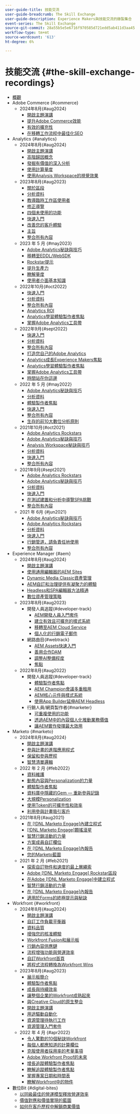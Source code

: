 ```yaml
---
user-guide-title: 技能交流
user-guide-breadcrumb: The Skill Exchange
user-guide-description: Experience Makers與技能交流的錄製集合
event-series: The Skill Exchange
source-git-commit: 28a55b5e5e6716f970585d721edd5ab411d3aa45
workflow-type: tm+mt
source-wordcount: '613'
ht-degree: 6%

---
```



# 技能交流 {#the-skill-exchange-recordings}

+ [概觀](overview.md)
+ Adobe Commerce {#commerce}
   + 2024年8月{#aug2024}
      + [開啟主題演講](commerce/aug2024/keynote.md)
      + [提升Adobe Commerce效能](commerce/aug2024/commerce-performance.md)
      + [有效的擴充性](commerce/aug2024/extensibility.md)
      + [在移轉工作流程中最佳化SEO](commerce/aug2024/seo-migration-workflows.md)
+ Analytics {#analytics}
   + 2024年8月{#aug2024}
      + [開啟主題演講](analytics/aug2024/keynote.md)
      + [高階歸因概念](analytics/aug2024/attribution-concepts.md)
      + [發掘有價值的深入分析](analytics/aug2024/uncover-valuable-insights.md)
      + [使用計算量度](analytics/aug2024/calculated-metrics.md)
      + [使用Analysis Workspace的視覺效果](analytics/aug2024/spotlight-visualizations.md)
   + 2023年8月{#aug2023}
      + [關於區段](analytics/aug2023/spotlight-segments.md)
      + [分析資料](analytics/aug2023/analyze-the-data.md)
      + [教導臨時工作區使用者](analytics/aug2023/spotlight-workspace-user.md)
      + [修正導覽](analytics/aug2023/fix-navigation.md)
      + [四個未使用的功能](analytics/aug2023/data-analysis.md)
      + [快速入門](analytics/aug2023/getting-started.md)
      + [改善您的客戶體驗](analytics/aug2023/anti-conversion.md)
      + [主旨](analytics/aug2023/keynote.md)
      + [整合所有內容](analytics/aug2023/putting-together.md)
   + 2023 年 5 月 {#may2023}
      + [Adobe Analytics秘訣與技巧](analytics/may2023/tips-and-tricks.md)
      + [移轉至EDDL/WebSDK](analytics/may2023/migrate.md)
      + [Rockstar提示](analytics/may2023/rockstar-tips.md)
      + [提升生產力](analytics/may2023/productivity.md)
      + [瞭解量度](analytics/may2023/metrics.md)
      + [使用者介面基本知識](analytics/may2023/user-interface.md)
   + 2022年10月{#oct2022}
      + [快速入門](analytics/oct2022/getting-started.md)
      + [分析資料](analytics/oct2022/analyzing-the-data.md)
      + [整合所有內容](analytics/oct2022/putting-it-all-together.md)
      + [Analytics ROI](analytics/oct2022/analytics-roi.md)
      + [Analytics學習體驗製作者焦點](analytics/oct2022/spotlight.md)
      + [掌握Adobe Analytics工具帶](analytics/oct2022/toolbelt.md)
   + 2022年9月{#sept2022}
      + [快速入門](analytics/sept2022/getting-started.md)
      + [分析資料](analytics/sept2022/analyzing-the-data.md)
      + [整合所有內容](analytics/sept2022/putting-it-all-together.md)
      + [打造您自己的Adobe Analytics](analytics/sept2022/making-analytics-your-own.md)
      + [Analytics成長Experience Makers焦點](analytics/sept2022/grow-spotlight.md)
      + [Analytics學習體驗製作者焦點](analytics/sept2022/learn-spotlight.md)
      + [掌握Adobe Analytics工具帶](analytics/sept2022/toolbelt.md)
      + [時間站在你這邊](analytics/sept2022/time-is-on-your-side.md)
   + 2022 年 5 月 {#may2022}
      + [Adobe Analytics秘訣與技巧](analytics/may2022/tips-and-tricks.md)
      + [分析資料](analytics/may2022/analyze-data.md)
      + [體驗製作者焦點](analytics/may2022/experience-makers-spotlight.md)
      + [快速入門](analytics/may2022/getting-started.md)
      + [整合所有內容](analytics/may2022/putting-all-together.md)
      + [生存的前10大數位分析原則](analytics/may2022/top-ten.md)
   + 2021年10月{#oct2021}
      + [Adobe Analytics Rockstars](analytics/oct2021/analytics-rockstars.md)
      + [Adobe Analytics秘訣與技巧](analytics/oct2021/tips-and-tricks.md)
      + [Analysis Workspace秘訣與技巧](analytics/oct2021/analysis-workspace-tips-and-tricks.md)
      + [分析資料](analytics/oct2021/analyze-data.md)
      + [快速入門](analytics/oct2021/getting-started.md)
      + [整合所有內容](analytics/oct2021/putting-all-together.md)
   + 2021年9月{#sept2021}
      + [Adobe Analytics Rockstars](analytics/sept2021/analytics-rockstars.md)
      + [Adobe Analytics秘訣與技巧](analytics/sept2021/tips-and-tricks.md)
      + [分析資料](analytics/sept2021/analyze-data.md)
      + [快速入門](analytics/sept2021/getting-started.md)
      + [在測試建置和分析中導覽SPA挑戰](analytics/sept2021/navigate-spa.md)
      + [整合所有內容](analytics/sept2021/putting-all-together.md)
   + 2021 年 6月 {#jun2021}
      + [Adobe Analytics秘訣與技巧](analytics/jun2021/tips-and-tricks.md)
      + [Adobe Analytics Rockstars](analytics/jun2021/analytics-rockstars.md)
      + [分析資料](analytics/jun2021/analyze-data.md)
      + [快速入門](analytics/jun2021/getting-started.md)
      + [行銷管道，請負責任地使用](analytics/jun2021/marketing-channels.md)
      + [整合所有內容](analytics/jun2021/putting-all-together.md)
+ Experience Manager {#aem}
   + 2024年8月{#aug2024}
      + [開啟主題演講](aem/aug2024/keynote.md)
      + [使用通用編輯器的AEM Sites](aem/aug2024/universal-editor.md)
      + [Dynamic Media Classic資產管理](aem/aug2024/dmc-asset-management.md)
      + [AEM自訂和治理提供有凝聚力的體驗](aem/aug2024/customize-elements.md)
      + [Headless和SPA編輯器方法精通](aem/aug2024/headless-spa-editor.md)
      + [數位資產管理策略](aem/aug2024/spotlight-dam-strategies.md)
   + 2023年8月{#aug2023}
      + 開發人員追蹤{#developer-track}
         + [AEM開發人員入門套件](aem/aug2023/deploy-new-project.md)
         + [建立有效且可擴充的樣式系統](aem/aug2023/scalable-style-system.md)
         + [移轉至AEM Cloud Service](aem/aug2023/migrate-to-aemcs.md)
         + [個人化的行銷電子郵件](aem/aug2023/personalized-marketing-emails.md)
      + 網路曲目{#webtrack}
         + [AEM Assets快速入門](aem/aug2023/getting-started-aem-assets.md)
         + [善用合作DAM](aem/aug2023/collaborative-dam.md)
         + [調整AI整備程度](aem/aug2023/metadata.md)
         + [焦點](aem/aug2023/spotlight.md)
   + 2022年8月{#aug2022}
      + 開發人員追蹤{#developer-track}
         + [體驗製作者焦點](aem/aug2022/spotlight.md)
         + [AEM Champion會議多重租用](aem/aug2022/multi-tenancy.md)
         + [AEM核心元件與樣式系統](aem/aug2022/core-components.md)
         + [使用App Builder延伸AEM Headless](aem/aug2022/app-builder.md)
      + 行銷人員/網頁製作者{#marketer}
         + [可重複使用的功能](aem/aug2022/reusability.md)
         + [透過AEM中的內容個人化推動業務價值](aem/aug2022/personalization.md)
         + [讓AEM實作發揮最大效用](aem/aug2022/implementation.md)
+ Marketo {#marketo}
   + 2024年8月{#aug2024}
      + [開啟主題演講](marketo/aug2024/keynote.md)
      + [參與計畫的進階應用程式](marketo/aug2024/advanced-applications-engagment-programs.md)
      + [保留和參與歷程](marketo/aug2024/retention-engagement-journey.md)
      + [智慧清單邏輯](marketo/aug2024/smart-list-logic.md)
   + 2022 年 2 月 {#feb2022}
      + [資料維護](marketo/feb2022/data-maintenance.md)
      + [動態內容與Personalization的力量](marketo/feb2022/dynamic-content.md)
      + [體驗製作者焦點](marketo/feb2022/experience-makers-spotlight.md)
      + [資料庫中隱藏的Gem — 重新參與記錄](marketo/feb2022/hidden-gems.md)
      + [大規模Personalization](marketo/feb2022/personalization-at-scale.md)
      + [使用Token的可擴充性和效率](marketo/feb2022/using-tokens.md)
      + [利用參與計畫吸引客戶](marketo/feb2022/utilize-engagement-programs.md)
   + 2021年8月{#aug2021}
      + [在 [!DNL Marketo Engage]內建立程式](marketo/aug2021/create-programs.md)
      + [[!DNL Marketo Engage]顆搖滾星](marketo/aug2021/engage-rockstars.md)
      + [智慧行銷活動的力量](marketo/aug2021/smart-campaign.md)
      + [方案成員自訂欄位](marketo/aug2021/program-member-custom-fields.md)
      + [在 [!DNL Marketo Engage]內報告](marketo/aug2021/reporting.md)
      + [您的Marketo藍圖](marketo/aug2021/marketo-roadmap.md)
   + 2021 年 2 月 {#feb2021}
      + [探索自訂物件和速度的最上層繩索](marketo/feb2021/custom-objects.md)
      + [Adobe [!DNL Marketo Engage] Rockstar區段](marketo/feb2021/rockstar.md)
      + [在Adobe [!DNL Marketo Engage]中建立程式](marketo/feb2021/create-programs.md)
      + [智慧行銷活動的力量](marketo/feb2021/power-of-smart-campaign.md)
      + [在 [!DNL Marketo Engage]內報告](marketo/feb2021/reporting-within-marketo.md)
      + [適用於Forms的終極提示與秘訣](marketo/feb2021/forms-tips-and-tricks.md)
+ Workfront {#workfront}
   + 2024年8月{#aug2024}
      + [開啟主題演講](workfront/aug2024/keynote.md)
      + [自訂工作負載平衡器](workfront/aug2024/workload-balancer.md)
      + [資料品質](workfront/aug2024/data-quality.md)
      + [增強您的核准體驗](workfront/aug2024/approval-experience.md)
      + [Workfront Fusion和展示板](workfront/aug2024/fusion-boards.md)
      + [行銷內容供應鏈](workfront/aug2024/content-supply-chain.md)
      + [流程增強功能與營運效率](workfront/aug2024/spotlight-process-operations.md)
      + [自訂Workfront首頁](workfront/aug2024/tailoring-homepages.md)
      + [將程式流程轉換為Workfront Wins](workfront/aug2024/spotlight-process-flows.md)
   + 2023年8月{#aug2023}
      + [展示板簡介](workfront/aug2023/introduction-to-boards.md)
      + [體驗製作者焦點](workfront/aug2023/spotlight.md)
      + [成長與持續效率](workfront/aug2023/growth-continued-efficiencies.md)
      + [讓整個企業的Workfront成熟起來](workfront/aug2023/workfront-across-enterprise.md)
      + [與Creative Cloud的原生整合](workfront/aug2023/native-integtrations.md)
      + [開啟主題演講](workfront/aug2023/opening-keynote.md)
      + [用途驅動自動化](workfront/aug2023/automations.md)
      + [資源管理待執行工作](workfront/aug2023/resource-management-burnout.md)
      + [資源管理入門套件](workfront/aug2023/resource-management-starter-kit.md)
   + 2022 年 4 月 {#apr2022}
      + [令人驚歎的10個秘訣Workfront](workfront/apr2022/ten-tips.md)
      + [每個人都應知道的計算欄位](workfront/apr2022/calculated-fields.md)
      + [克服使用者採用率的考量事項](workfront/apr2022/user-adoption.md)
      + [Adobe Workfront Proof的未來](workfront/apr2022/workfront-proof.md)
      + [增長追蹤體驗製作者焦點](workfront/apr2022/grow-track-spotlight.md)
      + [瞭解追蹤體驗製作者焦點](workfront/apr2022/learn-track-spotlight.md)
      + [掌握專案日期和時間表](workfront/apr2022/projects-dates-timelines.md)
      + [瞭解Workfront中的物件](workfront/apr2022/understanding-objects.md)
+ 數位Bit {#digital-bites}
   + [以同級最佳的營運模型釋放營運效率](digital-bites/operational-model.md)
   + [價值對應和價值實現的藍圖](digital-bites/roadmap.md)
   + [如何在客戶歷程中解鎖商業價值](digital-bites/business-value.md)
